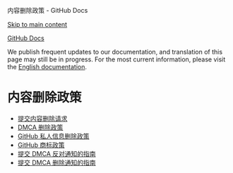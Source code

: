 内容删除政策 - GitHub Docs

[Skip to main content](#main-content)

[](/cn)[GitHub Docs](/cn)

We publish frequent updates to our documentation, and translation of this page may still be in progress. For the most current information, please visit the [English documentation](/en).

内容删除政策
==========

* [提交内容删除请求](/cn/site-policy/content-removal-policies/submitting-content-removal-requests)
* [DMCA 删除政策](/cn/site-policy/content-removal-policies/dmca-takedown-policy)
* [GitHub 私人信息删除政策](/cn/site-policy/content-removal-policies/github-private-information-removal-policy)
* [GitHub 商标政策](/cn/site-policy/content-removal-policies/github-trademark-policy)
* [提交 DMCA 反对通知的指南](/cn/site-policy/content-removal-policies/guide-to-submitting-a-dmca-counter-notice)
* [提交 DMCA 删除通知的指南](/cn/site-policy/content-removal-policies/guide-to-submitting-a-dmca-takedown-notice)
